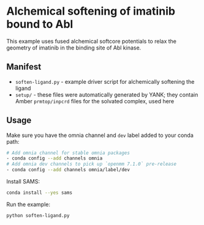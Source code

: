 # Alchemical softening of imatinib bound to Abl

This example uses fused alchemical softcore potentials to relax the geometry of imatinib in the binding site of Abl kinase.

## Manifest

* `soften-ligand.py` - example driver script for alchemically softening the ligand
* `setup/` - these files were automatically generated by YANK; they contain Amber `prmtop/inpcrd` files for the solvated complex, used here

## Usage

Make sure you have the omnia channel and `dev` label added to your conda path:
```bash
# Add omnia channel for stable omnia packages
- conda config --add channels omnia
# Add omnia dev channels to pick up `openmm 7.1.0` pre-release
- conda config --add channels omnia/label/dev
```
Install SAMS:
```bash
conda install --yes sams
```
Run the example:
```bash
python soften-ligand.py
```
